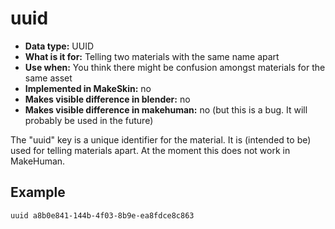 # uuid

* __Data type:__ UUID
* __What is it for:__ Telling two materials with the same name apart
* __Use when:__ You think there might be confusion amongst materials for the same asset
* __Implemented in MakeSkin:__ no
* __Makes visible difference in blender:__ no
* __Makes visible difference in makehuman:__ no (but this is a bug. It will probably be used in the future)

The "uuid" key is a unique identifier for the material. It is (intended to be) used for telling materials apart.
At the moment this does not work in MakeHuman.

## Example

    uuid a8b0e841-144b-4f03-8b9e-ea8fdce8c863 


